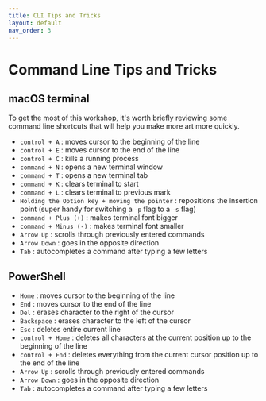 ```yaml
---
title: CLI Tips and Tricks
layout: default
nav_order: 3
---
```


# Command Line Tips and Tricks

## macOS terminal

To get the most of this workshop, it's worth briefly reviewing some command line shortcuts that will help you make more art more quickly.

* `control + A` : moves cursor to the beginning of the line
* `control + E` : moves cursor to the end of the line
* `control + C` : kills a running process
* `command + N` : opens a new terminal window
* `command + T` : opens a new terminal tab
* `command + K` : clears terminal to start
* `command + L` : clears terminal to previous mark
* `Holding the Option key + moving the pointer` : repositions the insertion point (super handy for switching a `-p` flag to a `-s` flag)
* `command + Plus (+)` : makes terminal font bigger
* `command + Minus (-)` : makes terminal font smaller
* `Arrow Up` : scrolls through previously entered commands
* `Arrow Down` : goes in the opposite direction
* `Tab` : autocompletes a command after typing a few letters

## PowerShell

* `Home` : moves cursor to the beginning of the line
* `End` : moves cursor to the end of the line
* `Del` : erases character to the right of the cursor
* `Backspace` : erases character to the left of the cursor
* `Esc` : deletes entire current line
* `control + Home` : deletes all characters at the current position up to the beginning of the line
* `control + End` : deletes everything from the current cursor position up to the end of the line
* `Arrow Up` : scrolls through previously entered commands
* `Arrow Down` : goes in the opposite direction
* `Tab` : autocompletes a command after typing a few letters

